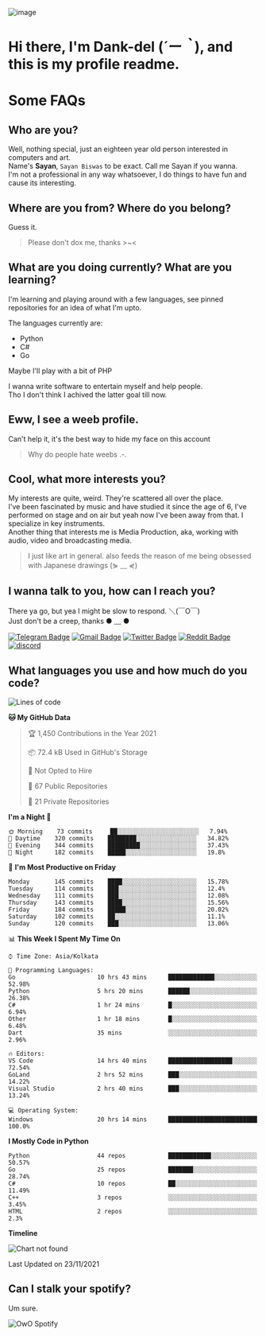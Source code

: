 ![image](https://user-images.githubusercontent.com/63096193/125182844-29f20800-e22f-11eb-8dc9-b0f2d29647bb.png)

# **Hi there, I'm Dank-del (*´ー｀*), and this is my profile readme.**
<!--  [![Profile views](https://gpvc.arturio.dev/dank-del)](https://github.com/dank-del) -->
# Some FAQs

## **Who are you?**

Well, nothing special, just an eighteen year old person interested in computers and art. \
Name's **Sayan**, `Sayan Biswas` to be exact. Call me Sayan if you wanna. \
I'm not a professional in any way whatsoever, I do things to have fun and cause its interesting.

## **Where are you from? Where do you belong?**

Guess it.
> Please don't dox me, thanks >~<

## **What are you doing currently? What are you learning?**

I'm learning and playing around with a few languages, see pinned repositories for an idea of what I'm upto.

The languages currently are:

- Python
- C#
- Go

Maybe I'll play with a bit of PHP

I wanna write software to entertain myself and help people. \
Tho I don't think I achived the latter goal till now.

## **Eww, I see a weeb profile.**

Can't help it, it's the best way to hide my face on this account
> Why do people hate weebs .-.

## **Cool, what more interests you?**

My interests are quite, weird. They're scattered all over the place. \
I've been fascinated by music and have studied it since the age of 6, I've performed on stage and on air but yeah now I've been away from that. I specialize in key instruments. \
Another thing that interests me is Media Production, aka, working with audio, video and broadcasting media.

> I just like art in general. also feeds the reason of me being obsessed with Japanese drawings (⋟ ﹏ ⋞)

## **I wanna talk to you, how can I reach you?**

There ya go, but yea I might be slow to respond. ＼(￣O￣) \
Just don't be a creep, thanks ● ﹏ ●

[![Telegram Badge](https://img.shields.io/badge/-dank_as_fuck-1ca0f1?style=flat-square&logo=telegram&logoColor=white&link=https://t.me/dank_as_fuck)](https://t.me/dank_as_fuck)
[![Gmail Badge](https://img.shields.io/badge/-chizuru@kanojo.tk-c14438?style=flat-square&logo=Gmail&logoColor=white&link=mailto:chizuru@kanojo.tk)](mailto:chizuru@kanojo.tk)
[![Twitter Badge](https://img.shields.io/twitter/follow/TheDankDel?style=social)](https://twitter.com/TheDankDel)
[![Reddit Badge](https://img.shields.io/reddit/user-karma/combined/dank_as_fuck_?style=social)](https://www.reddit.com/user/dank_as_fuck_/)
[![discord](https://discord-md-badge.vercel.app/api/shield/506536929152466945?style=social)](https://discordapp.com/users/506536929152466945)

## **What languages you use and how much do you code?**

<!--START_SECTION:waka-->
![Lines of code](https://img.shields.io/badge/From%20Hello%20World%20I%27ve%20Written-949491%20lines%20of%20code-blue)

**🐱 My GitHub Data** 

> 🏆 1,450 Contributions in the Year 2021
 > 
> 📦 72.4 kB Used in GitHub's Storage 
 > 
> 🚫 Not Opted to Hire
 > 
> 📜 67 Public Repositories 
 > 
> 🔑 21 Private Repositories  
 > 
**I'm a Night 🦉** 

```text
🌞 Morning    73 commits     ██░░░░░░░░░░░░░░░░░░░░░░░   7.94% 
🌆 Daytime    320 commits    ████████░░░░░░░░░░░░░░░░░   34.82% 
🌃 Evening    344 commits    █████████░░░░░░░░░░░░░░░░   37.43% 
🌙 Night      182 commits    █████░░░░░░░░░░░░░░░░░░░░   19.8%

```
📅 **I'm Most Productive on Friday** 

```text
Monday       145 commits    ████░░░░░░░░░░░░░░░░░░░░░   15.78% 
Tuesday      114 commits    ███░░░░░░░░░░░░░░░░░░░░░░   12.4% 
Wednesday    111 commits    ███░░░░░░░░░░░░░░░░░░░░░░   12.08% 
Thursday     143 commits    ████░░░░░░░░░░░░░░░░░░░░░   15.56% 
Friday       184 commits    █████░░░░░░░░░░░░░░░░░░░░   20.02% 
Saturday     102 commits    ██░░░░░░░░░░░░░░░░░░░░░░░   11.1% 
Sunday       120 commits    ███░░░░░░░░░░░░░░░░░░░░░░   13.06%

```


📊 **This Week I Spent My Time On** 

```text
⌚︎ Time Zone: Asia/Kolkata

💬 Programming Languages: 
Go                       10 hrs 43 mins      █████████████░░░░░░░░░░░░   52.98% 
Python                   5 hrs 20 mins       ██████░░░░░░░░░░░░░░░░░░░   26.38% 
C#                       1 hr 24 mins        █░░░░░░░░░░░░░░░░░░░░░░░░   6.94% 
Other                    1 hr 18 mins        █░░░░░░░░░░░░░░░░░░░░░░░░   6.48% 
Dart                     35 mins             ░░░░░░░░░░░░░░░░░░░░░░░░░   2.96%

🔥 Editors: 
VS Code                  14 hrs 40 mins      ██████████████████░░░░░░░   72.54% 
GoLand                   2 hrs 52 mins       ███░░░░░░░░░░░░░░░░░░░░░░   14.22% 
Visual Studio            2 hrs 40 mins       ███░░░░░░░░░░░░░░░░░░░░░░   13.24%

💻 Operating System: 
Windows                  20 hrs 14 mins      █████████████████████████   100.0%

```

**I Mostly Code in Python** 

```text
Python                   44 repos            ████████████░░░░░░░░░░░░░   50.57% 
Go                       25 repos            ███████░░░░░░░░░░░░░░░░░░   28.74% 
C#                       10 repos            ██░░░░░░░░░░░░░░░░░░░░░░░   11.49% 
C++                      3 repos             ░░░░░░░░░░░░░░░░░░░░░░░░░   3.45% 
HTML                     2 repos             ░░░░░░░░░░░░░░░░░░░░░░░░░   2.3%

```


**Timeline**

![Chart not found](https://raw.githubusercontent.com/Dank-del/Dank-del/main/charts/bar_graph.png) 


 Last Updated on 23/11/2021
<!--END_SECTION:waka-->

## **Can I stalk your spotify?**

Um sure.

![OwO Spotify](https://spotify-recently-played-readme.vercel.app/api?user=31fdrsslnr7nvq4ytqwtw7c4rxfm&count=5)

